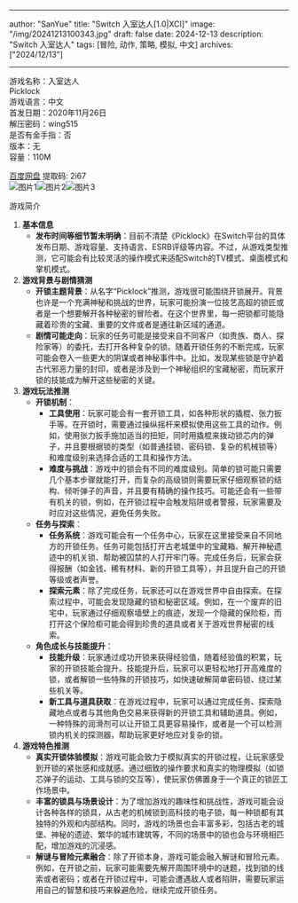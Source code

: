 
---
author: "SanYue"
title: "Switch 入室达人[1.0|XCI]"
image: "/img/20241213100343.jpg"
draft: false
date: 2024-12-13
description: "Switch 入室达人"
tags: [冒险, 动作, 策略, 模拟, 中文]
archives: ["2024/12/13"]

---

游戏名称：入室达人   
Picklock    
游戏语言：中文  
首发日期：2020年11月26日  
解压密码：wing515  
是否有金手指：否  
版本：无   
容量：110M

[百度网盘](https://pan.baidu.com/s/1nh-mEsk-t5JWsdVJ398dcg) 提取码: 2i67  
![图片1](/img/c15d94.jpg)![图片2](/img/f0c98e.jpg)![图片3](/img/9a1173.jpg)  

游戏简介  
1. **基本信息**
   - **发布时间等细节暂未明确**：目前不清楚《Picklock》在Switch平台的具体发布日期、游戏容量、支持语言、ESRB评级等内容。不过，从游戏类型推测，它可能会有比较灵活的操作模式来适配Switch的TV模式、桌面模式和掌机模式。
2. **游戏背景与剧情猜测**
   - **开锁主题背景**：从名字“Picklock”推测，游戏很可能围绕开锁展开。背景也许是一个充满神秘和挑战的世界，玩家可能扮演一位技艺高超的锁匠或者是一个想要解开各种秘密的冒险者。在这个世界里，每一把锁都可能隐藏着珍贵的宝藏、重要的文件或者是通往新区域的通道。
   - **剧情可能走向**：玩家的任务可能是接受来自不同客户（如贵族、商人、探险家等）的委托，去打开各种复杂的锁。随着开锁任务的不断完成，玩家可能会卷入一些更大的阴谋或者神秘事件中。比如，发现某些锁是守护着古代邪恶力量的封印，或者是涉及到一个神秘组织的宝藏秘密，而玩家开锁的技能成为解开这些秘密的关键。
3. **游戏玩法推测**
   - **开锁机制**：
     - **工具使用**：玩家可能会有一套开锁工具，如各种形状的撬棍、张力扳手等。在开锁时，需要通过操纵摇杆来模拟使用这些工具的动作。例如，使用张力扳手施加适当的扭矩，同时用撬棍来拨动锁芯内的弹子，并且要根据锁的类型（如普通挂锁、密码锁、复杂的机械锁等）和难度级别来选择合适的工具和操作方法。
     - **难度与挑战**：游戏中的锁会有不同的难度级别。简单的锁可能只需要几个基本步骤就能打开，而复杂的高级锁则需要玩家仔细观察锁的结构、倾听弹子的声音，并且要有精确的操作技巧。可能还会有一些带有机关的锁，例如，在开锁过程中会触发陷阱或者警报，玩家需要及时应对这些情况，避免任务失败。
   - **任务与探索**：
     - **任务系统**：游戏可能会有一个任务中心，玩家在这里接受来自不同地方的开锁任务。任务可能包括打开古老城堡中的宝藏箱、解开神秘遗迹中的机关锁、帮助被囚禁的人打开牢门等。完成任务后，玩家会获得报酬（如金钱、稀有材料、新的开锁工具等），并且提升自己的开锁等级或者声誉。
     - **探索元素**：除了完成任务，玩家还可以在游戏世界中自由探索。在探索过程中，可能会发现隐藏的锁和秘密区域。例如，在一个废弃的旧宅中，玩家通过仔细观察墙壁上的痕迹，发现一个隐藏的保险柜，而打开这个保险柜可能会得到珍贵的道具或者关于游戏世界秘密的线索。
   - **角色成长与技能提升**：
     - **技能升级**：玩家通过成功开锁来获得经验值，随着经验值的积累，玩家的开锁技能会提升。技能提升后，玩家可以更轻松地打开高难度的锁，或者解锁一些特殊的开锁技巧，如快速破解简单密码锁、绕过某些机关等。
     - **新工具与道具获取**：在游戏过程中，玩家可以通过完成任务、探索隐藏地点或者与其他角色交易来获得新的开锁工具和辅助道具。例如，一种特殊的润滑剂可以让开锁工具更容易操作，或者是一个可以检测锁内机关的探测器，帮助玩家更好地应对复杂的锁。
4. **游戏特色推测**
   - **真实开锁体验模拟**：游戏可能会致力于模拟真实的开锁过程，让玩家感受到开锁的紧张感和成就感。通过细致的操作要求和真实的物理模拟（如锁芯弹子的运动、工具与锁的交互等），使玩家仿佛置身于一个真正的锁匠工作场景中。
   - **丰富的锁具与场景设计**：为了增加游戏的趣味性和挑战性，游戏可能会设计各种各样的锁具，从古老的机械锁到高科技的电子锁，每一种锁都有其独特的外观和内部结构。同时，游戏的场景也会丰富多彩，包括古老的城堡、神秘的遗迹、繁华的城市建筑等，不同的场景中的锁也会与环境相匹配，增加游戏的沉浸感。
   - **解谜与冒险元素融合**：除了开锁本身，游戏可能会融入解谜和冒险元素。例如，在开锁之前，玩家可能需要先解开周围环境中的谜题，找到锁的线索或者密码；或者在开锁过程中，可能会遭遇敌人或者陷阱，需要玩家运用自己的智慧和技巧来躲避危险，继续完成开锁任务。
